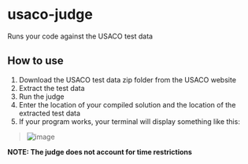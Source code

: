 # usaco-judge
Runs your code against the USACO test data

## How to use
1. Download the USACO test data zip folder from the USACO website
2. Extract the test data
3. Run the judge
4. Enter the location of your compiled solution and the location of the extracted test data
5. If your program works, your terminal will display something like this:
> ![image](https://user-images.githubusercontent.com/109094587/221381991-f9c0e3f8-5552-42d1-a502-d9b5b19e247c.png)

**NOTE: The judge does not account for time restrictions**

